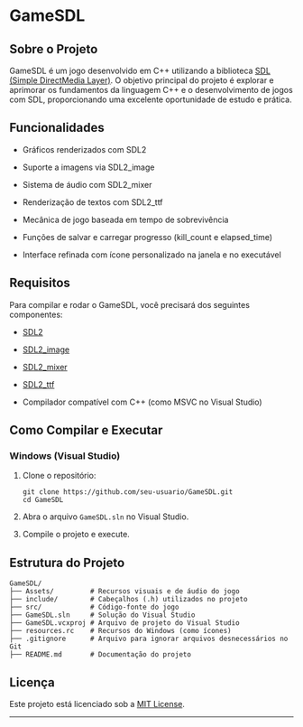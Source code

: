 
# GameSDL

## Sobre o Projeto

GameSDL é um jogo desenvolvido em C++ utilizando a biblioteca [SDL (Simple DirectMedia Layer)](https://www.libsdl.org/). O objetivo principal do projeto é explorar e aprimorar os fundamentos da linguagem C++ e o desenvolvimento de jogos com SDL, proporcionando uma excelente oportunidade de estudo e prática.

## Funcionalidades

-   Gráficos renderizados com SDL2
    
-   Suporte a imagens via SDL2_image
    
-   Sistema de áudio com SDL2_mixer
    
-   Renderização de textos com SDL2_ttf
    
-   Mecânica de jogo baseada em tempo de sobrevivência
    
-   Funções de salvar e carregar progresso (kill_count e elapsed_time)
    
-   Interface refinada com ícone personalizado na janela e no executável
    

## Requisitos

Para compilar e rodar o GameSDL, você precisará dos seguintes componentes:

-   [SDL2](https://github.com/libsdl-org/SDL/releases)
    
-   [SDL2_image](https://github.com/libsdl-org/SDL_image/releases)
    
-   [SDL2_mixer](https://github.com/libsdl-org/SDL_mixer/releases)
    
-   [SDL2_ttf](https://github.com/libsdl-org/SDL_ttf/releases)
    
-   Compilador compatível com C++ (como MSVC no Visual Studio)
    

## Como Compilar e Executar

### Windows (Visual Studio)

1.  Clone o repositório:
    
    ```
    git clone https://github.com/seu-usuario/GameSDL.git
    cd GameSDL
    ```
    
2.  Abra o arquivo `GameSDL.sln` no Visual Studio.
    
3.  Compile o projeto e execute.
    

## Estrutura do Projeto

```
GameSDL/
├── Assets/         # Recursos visuais e de áudio do jogo
├── include/        # Cabeçalhos (.h) utilizados no projeto
├── src/            # Código-fonte do jogo
├── GameSDL.sln     # Solução do Visual Studio
├── GameSDL.vcxproj # Arquivo de projeto do Visual Studio
├── resources.rc    # Recursos do Windows (como ícones)
├── .gitignore      # Arquivo para ignorar arquivos desnecessários no Git
├── README.md       # Documentação do projeto
```

## Licença

Este projeto está licenciado sob a [MIT License](LICENSE).

----------

